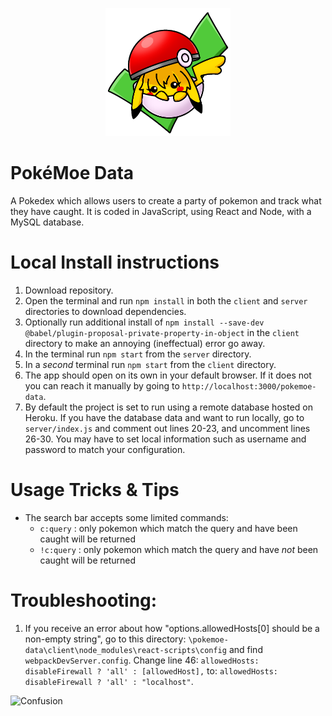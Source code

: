 <p align="center"><img src="https://github.com/Animrac/pokemoe-data/blob/main/client/src/moe.png?raw=true" alt="Confusion" width=200></p>

# PokéMoe Data
A Pokedex which allows users to create a party of pokemon and track what they have caught. It is coded in JavaScript, using React and Node, with a MySQL database.

# Local Install instructions
1. Download repository.
1. Open the terminal and run `npm install` in both the `client` and `server` directories to download dependencies.
1. Optionally run additional install of `npm install --save-dev @babel/plugin-proposal-private-property-in-object` in the `client` directory to make an annoying (ineffectual) error go away.
1. In the terminal run `npm start` from the `server` directory.
1. In a _second_ terminal run `npm start` from the `client` directory.
1. The app should open on its own in your default browser. If it does not you can reach it manually by going to `http://localhost:3000/pokemoe-data`.
1. By default the project is set to run using a remote database hosted on Heroku. If you have the database data and want to run locally, go to `server/index.js` and comment out lines 20-23, and uncomment lines 26-30. You may have to set local information such as username and password to match your configuration.

# Usage Tricks & Tips
* The search bar accepts some limited commands:
    * `c:query` : only pokemon which match the query and have been caught will be returned
    * `!c:query` : only pokemon which match the query and have *not* been caught will be returned

# Troubleshooting:
1. If you receive an error about how "options.allowedHosts[0] should be a non-empty string", go to this directory: `\pokemoe-data\client\node_modules\react-scripts\config` and find `webpackDevServer.config`. Change line 46: `allowedHosts: disableFirewall ? 'all' : [allowedHost],` to: `allowedHosts: disableFirewall ? 'all' : "localhost"`.


<img src="https://github.com/cat-milk/Anime-Girls-Holding-Programming-Books/blob/master/NodeJs/Hifumi_Takimoto_NodeJs.png?raw=true" alt="Confusion">
